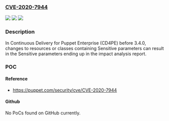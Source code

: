### [CVE-2020-7944](https://cve.mitre.org/cgi-bin/cvename.cgi?name=CVE-2020-7944)
![](https://img.shields.io/static/v1?label=Product&message=Continuous%20Delivery%20for%20Puppet%20Enterprise%20(CD4PE)&color=blue)
![](https://img.shields.io/static/v1?label=Version&message=n%2Fa&color=blue)
![](https://img.shields.io/static/v1?label=Vulnerability&message=Insertion%20of%20Sensitive%20Information%20into%20Externally-Accessible%20File%20or%20Directory&color=brighgreen)

### Description

In Continuous Delivery for Puppet Enterprise (CD4PE) before 3.4.0, changes to resources or classes containing Sensitive parameters can result in the Sensitive parameters ending up in the impact analysis report.

### POC

#### Reference
- https://puppet.com/security/cve/CVE-2020-7944

#### Github
No PoCs found on GitHub currently.

